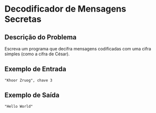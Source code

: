 # Decodificador de Mensagens Secretas

## Descrição do Problema

Escreva um programa que decifra mensagens codificadas com uma cifra simples (como a cifra de César).

## Exemplo de Entrada

```
"Khoor Zruog", chave 3
```

## Exemplo de Saída

```
"Hello World"
```
